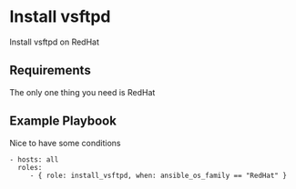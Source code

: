 Install vsftpd
=========

Install vsftpd on RedHat

Requirements
------------

The only one thing you need is RedHat

Example Playbook
----------------

Nice to have some conditions

    - hosts: all
      roles:
         - { role: install_vsftpd, when: ansible_os_family == "RedHat" }
